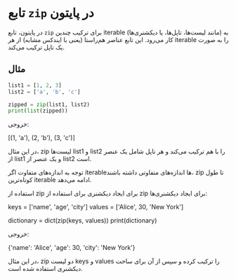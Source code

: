 # تابع `zip` در پایتون

در پایتون، تابع `zip` برای ترکیب چندین iterable (مانند لیست‌ها، تاپل‌ها، یا دیکشنری‌ها) به کار می‌رود. این تابع عناصر هم‌راستا (یعنی با ایندکس مشابه) از هر iterable را به صورت یک تاپل ترکیب می‌کند.

## مثال

```python
list1 = [1, 2, 3]
list2 = ['a', 'b', 'c']

zipped = zip(list1, list2)
print(list(zipped))
```
خروجی:

[(1, 'a'), (2, 'b'), (3, 'c')]

در این مثال، zip لیست‌ها list1 و list2 را با هم ترکیب می‌کند و هر تاپل شامل یک عنصر از list1 و یک عنصر از list2 است.


توجه به اندازه‌های متفاوت
اگر iterableها اندازه‌های متفاوتی داشته باشند، zip تا طول کوتاه‌ترین iterable ادامه می‌دهد.

استفاده از zip برای ایجاد دیکشنری
برای استفاده از zip برای ایجاد دیکشنری‌ها:


keys = ['name', 'age', 'city']
values = ['Alice', 30, 'New York']

dictionary = dict(zip(keys, values))
print(dictionary)

خروجی:


{'name': 'Alice', 'age': 30, 'city': 'New York'}

در این مثال، zip دو لیست keys و values را ترکیب کرده و سپس از آن برای ساخت دیکشنری استفاده شده است.


